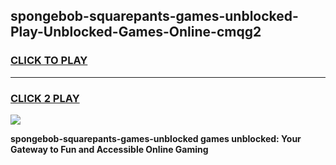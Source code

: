 
## spongebob-squarepants-games-unblocked-Play-Unblocked-Games-Online-cmqg2
<h3>
<a href="https://premium76.site?title=spongebob-squarepants-games-unblocked&ref=24A">CLICK TO PLAY</a></h3>
<hr>

<h3>
<a href="https://premium76.site?title=spongebob-squarepants-games-unblocked&ref=24A">CLICK 2 PLAY</a>
  
</h3>

<a href="https://premium76.site?title=spongebob-squarepants-games-unblocked&ref=24A"><img src="https://clearcache.store/games.png"></a>


**spongebob-squarepants-games-unblocked games unblocked: Your Gateway to Fun and Accessible Online Gaming**

